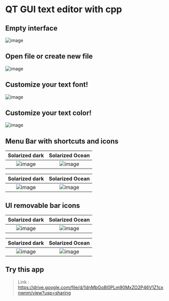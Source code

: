 # QT GUI text editor with cpp

## Empty interface
![image](https://user-images.githubusercontent.com/101745968/173705992-c0d08f1d-1105-4047-80b1-84de3b7f51a5.png)

## Open file or create new file
![image](https://user-images.githubusercontent.com/101745968/173706091-767760aa-2d9f-4d94-82ec-ea48c4ce4317.png)

## Customize your text font!
![image](https://user-images.githubusercontent.com/101745968/173706189-6ae97a74-7670-437a-b3df-b58538f73905.png)

## Customize your text color!
![image](https://user-images.githubusercontent.com/101745968/173706250-fcc9e5b7-7e65-4e22-9973-e31110c92ef2.png)

## Menu Bar with shortcuts and icons

 Solarized dark             |  Solarized Ocean
:-------------------------:|:-------------------------:
![image](https://user-images.githubusercontent.com/101745968/173706336-b2f4c1f1-7710-47d2-9646-f455ff3d7ffd.png)  |  ![image](https://user-images.githubusercontent.com/101745968/173706367-ac0b95f8-aa36-4794-b2a2-e6bd934789b6.png)
 
 Solarized dark             |  Solarized Ocean
:-------------------------:|:-------------------------:
![image](https://user-images.githubusercontent.com/101745968/173706412-cec745ac-87bc-46ab-ad96-953a91408bad.png) | ![image](https://user-images.githubusercontent.com/101745968/173706429-b895fab0-a40e-4d60-9e37-6f1177c5cf0a.png)

## UI removable bar icons

 Solarized dark             |  Solarized Ocean
:-------------------------:|:-------------------------:
![image](https://user-images.githubusercontent.com/101745968/173706470-078a164c-014b-44ea-b5cd-2b7aeb2311d3.png) | ![image](https://user-images.githubusercontent.com/101745968/173706492-966d49ee-4ceb-44a9-a029-9dd75d9baa82.png)

 Solarized dark             |  Solarized Ocean
:-------------------------:|:-------------------------:
![image](https://user-images.githubusercontent.com/101745968/173706516-d86e8c30-1dfa-445b-bd33-1c967b666887.png) | ![image](https://user-images.githubusercontent.com/101745968/173706568-c4c7190c-7b00-4974-8970-8cca30ad8a28.png)

## Try this app
> Link : https://drive.google.com/file/d/1dnMbGo8l0PLm90MxZO2P46V1Z1cxnwnm/view?usp=sharing
